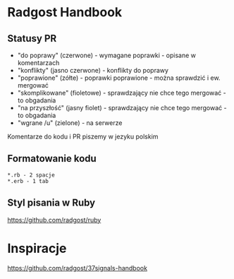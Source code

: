 # Radgost Handbook

## Statusy PR

* "do poprawy" (czerwone) - wymagane poprawki - opisane w komentarzach
* "konflikty" (jasno czerwone) - konflikty do poprawy
* "poprawione" (zółte) - poprawki poprawione - można sprawdzić i ew. mergować
* "skomplikowane" (fioletowe) - sprawdzający nie chce tego mergować - to obgadania
* "na przyszłość" (jasny fiolet) - sprawdzający nie chce tego mergować - to obgadania
* "wgrane /u" (zielone) - na serwerze

Komentarze do kodu i PR piszemy w jezyku polskim

## Formatowanie kodu 

```
*.rb - 2 spacje
*.erb - 1 tab 
```

## Styl pisania w Ruby
https://github.com/radgost/ruby

# Inspiracje
https://github.com/radgost/37signals-handbook
